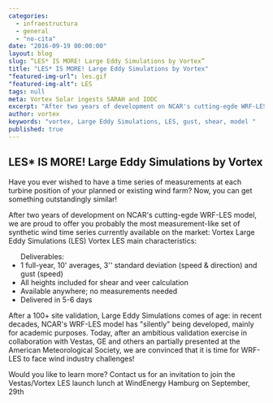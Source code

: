 ```yaml
---
categories: 
  - infraestructura
  - general
  - "no-cita"
date: "2016-09-19 00:00:00"
layout: blog
slug: “LES* IS MORE! Large Eddy Simulations by Vortex”
title: "LES* IS MORE! Large Eddy Simulations by Vortex"
"featured-img-url": les.gif
"featured-img-alt": LES
tags: null
meta: Vortex Solar ingests SARAH and IODC
excerpt: "After two years of development on NCAR's cutting-egde WRF-LES model, we are proud to offer you probably the most measurement-like set of synthetic wind time series currently available on the market"
author: vortex
keywords: "vortex, Large Eddy Simulations, LES, gust, shear, model "
published: true
---
```


##  LES* IS MORE! Large Eddy Simulations by Vortex

Have you ever wished to have a time series of measurements at each turbine position of your planned or existing wind farm? Now, you can get something outstandingly similar!

After two years of development on NCAR's cutting-egde WRF-LES model, we are proud to offer you probably the most measurement-like set of synthetic wind time series currently available on the market: Vortex Large Eddy Simulations (LES)
Vortex LES main characteristics:

<ul>
Deliverables: 
<li>1 full-year, 10' averages, 3'' standard deviation (speed & direction) and gust (speed)
<li>All heights included for shear and veer calculation
<li>Available anywhere; no measurements needed
<li>Delivered in 5-6 days
</ul>

After a 100+ site validation, Large Eddy Simulations comes of age: in recent decades, NCAR's WRF-LES model has "silently" being developed, mainly for academic purposes. Today, after an ambitious validation exercise in collaboration with Vestas, GE and others an partially presented at the American Meteorological Society, we are convinced that it is time for WRF-LES to face wind industry challenges!

Would you like to learn more?
Contact us for an invitation to join the Vestas/Vortex LES launch lunch at WindEnergy Hamburg on September, 29th
